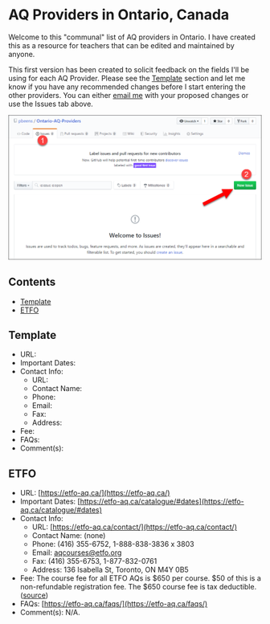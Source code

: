 # AQ Providers in Ontario, Canada

Welcome to this "communal" list of AQ providers in Ontario. I have created this as a resource for teachers that can be edited and maintained by anyone.

This first version has been created to solicit feedback on the fields I'll be using for each AQ Provider. Please see the [Template](#template) section and let me know if you have any recommended changes before I start entering the other providers. You can either [email me](mailto:pbeens@gmail.com) with your proposed changes or use the Issues tab above.

![new-issue](images/new-issue.png)

## Contents

- [Template](#template)
- [ETFO](#etfo)

[comment]: # (The TOC is created at http://ecotrust-canada.github.io/markdown-toc/. Do not delete this comment!)

## Template

- URL: 
- Important Dates: 
- Contact Info: 
    - URL: 
    - Contact Name: 
    - Phone: 
    - Email: 
    - Fax: 
    - Address: 
- Fee: 
- FAQs: 
- Comment(s): 

## ETFO

- URL: [https://etfo-aq.ca/](https://etfo-aq.ca/)
- Important Dates: [https://etfo-aq.ca/catalogue/#dates](https://etfo-aq.ca/catalogue/#dates)
- Contact Info:
    - URL: [https://etfo-aq.ca/contact/](https://etfo-aq.ca/contact/)
    - Contact Name: (none)
    - Phone: (416) 355-6752, 1-888-838-3836 x 3803
    - Email: [aqcourses@etfo.org](mailto:aqcourses@etfo.org)
    - Fax: (416) 355-6753, 1-877-832-0761
    - Address: 136 Isabella St, Toronto, ON M4Y 0B5
- Fee: The course fee for all ETFO AQs is $650 per course. $50 of this is a non-refundable registration fee. The $650 course fee is tax deductible. ([source](https://etfo-aq.ca/faqs/))
- FAQs: [https://etfo-aq.ca/faqs/](https://etfo-aq.ca/faqs/)
- Comment(s): N/A.
